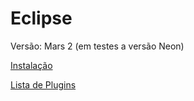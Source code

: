 # Eclipse

Versão: Mars 2 (em testes a versão Neon)

[Instalação](eclipse/instalacao.md)

[Lista de Plugins](plugins.md)
